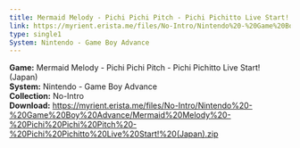 ```yaml
---
title: Mermaid Melody - Pichi Pichi Pitch - Pichi Pichitto Live Start! (Japan)
link: https://myrient.erista.me/files/No-Intro/Nintendo%20-%20Game%20Boy%20Advance/Mermaid%20Melody%20-%20Pichi%20Pichi%20Pitch%20-%20Pichi%20Pichitto%20Live%20Start!%20(Japan).zip
type: single1
System: Nintendo - Game Boy Advance
---
```

<b>Game:</b> Mermaid Melody - Pichi Pichi Pitch - Pichi Pichitto Live Start! (Japan)<br>
<b>System:</b> Nintendo - Game Boy Advance<br>
<b>Collection:</b> No-Intro<br>
<b>Download:</b> https://myrient.erista.me/files/No-Intro/Nintendo%20-%20Game%20Boy%20Advance/Mermaid%20Melody%20-%20Pichi%20Pichi%20Pitch%20-%20Pichi%20Pichitto%20Live%20Start!%20(Japan).zip